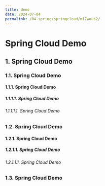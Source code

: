 ```yaml
---
title: demo
date: 2024-07-04
permalink: /04-spring/springcloud/m17wous2/
---
```


# Spring Cloud Demo

## 1. Spring Cloud Demo

### 1.1. Spring Cloud Demo

#### 1.1.1. Spring Cloud Demo

##### 1.1.1.1. Spring Cloud Demo

###### 1.1.1.1.1. Spring Cloud Demo

### 1.2. Spring Cloud Demo

#### 1.2.1. Spring Cloud Demo

##### 1.2.1.1. Spring Cloud Demo

###### 1.2.1.1.1. Spring Cloud Demo

### 1.3. Spring Cloud Demo